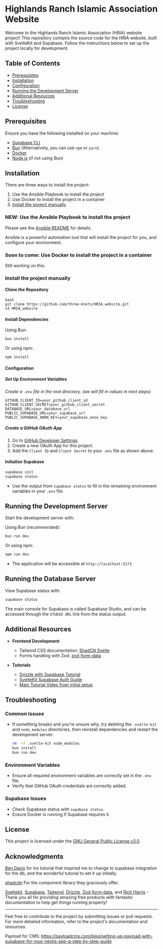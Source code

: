 # Highlands Ranch Islamic Association Website

Welcome to the Highlands Ranch Islamic Association (HRIA) website project! This repository contains the source code for the HRIA website, built with SvelteKit and Supabase. Follow the instructions below to set up the project locally for development.

## Table of Contents

- [Prerequisites](#prerequisites)
- [Installation](#installation)
- [Configuration](#configuration)
- [Running the Development Server](#running-the-development-server)
- [Additional Resources](#additional-resources)
- [Troubleshooting](#troubleshooting)
- [License](#license)

## Prerequisites

Ensure you have the following installed on your machine:

- [Supabase CLI](https://supabase.com/docs/guides/cli)
- [Bun](https://bun.sh/) (Alternatively, you can use `npm` or `yarn`)
- [Docker](https://www.docker.com/get-started)
- [Node.js](https://nodejs.org/) (if not using Bun)

## Installation 

There are three ways to install the project:

1. Use the Ansible Playbook to install the project
2. Use Docker to install the project in a container
3. [Install the project manually](#clone-the-repository)

### NEW: Use the Ansible Playbook to install the project

Please see the [Ansible README](./dev-environment/ansible/README.md) for details.

Ansible is a powerful automation tool that will install the project for you, and configure your environment.

### Soon to come: Use Docker to install the project in a container

Still working on this.


### Install the project manually

#### Clone the Repository

```
bash
git clone https://github.com/three-knots/HRIA_website.git
cd HRIA_website

```

#### Install Dependencies

Using Bun:

```bash
bun install
```

Or using npm:

```bash
npm install
```

#### Configuration

##### Set Up Environment Variables

_Create a `.env` file in the root directory. (we will fill in values in next steps)_

```env
GITHUB_CLIENT_ID=your_github_client_id
GITHUB_CLIENT_SECRET=your_github_client_secret
DATABASE_URL=your_database_url
PUBLIC_SUPABASE_URL=your_supabase_url
PUBLIC_SUPABASE_ANON_KEY=your_supabase_anon_key
```

##### Create a GitHub OAuth App

1. Go to [GitHub Developer Settings](https://github.com/settings/developers).
2. Create a new OAuth App for this project.
3. Add the `Client ID` and `Client Secret` to your `.env` file as shown above.

#### Initialize Supabase

```bash
supabase init
supabase status
```

- Use the output from `supabase status` to fill in the remaining environment variables in your `.env` file.

## Running the Development Server

Start the development server with:

Using Bun (recommended):

```bash
bun run dev
```

Or using npm:

```bash
npm run dev
```

- The application will be accessible at `http://localhost:5173`.

## Running the Database Server

View Supabase status with:

```bash
supabase status
```

The main console for Supabase is called Supabase Studio, and can be accessed through the `STUDIO URL` link from the status output.

## Additional Resources

- **Frontend Development**

  - Tailwind CSS documentation: [ShadCN Svelte](https://www.shadcn-svelte.com/docs)
  - Forms handling with Zod: [zod-form-data](https://www.npmjs.com/package/zod-form-data)

- **Tutorials**
  - [Drizzle with Supabase Tutorial](https://orm.drizzle.team/learn/tutorials/drizzle-with-supabase)
  - [SvelteKit Supabase Auth Guide](https://supabase.com/docs/guides/auth/server-side/sveltekit)
  - [Main Tutorial Video from initial setup](https://youtu.be/lEWghUOta-4?si=ksLuVTZ8BQ0DL2_4)

## Troubleshooting

### Common Issues

- If something breaks and you're unsure why, try deleting the `.svelte-kit` and `node_modules` directories, then reinstall dependencies and restart the development server:

  ```bash
  rm -rf .svelte-kit node_modules
  bun install
  bun run dev
  ```

### Environment Variables

- Ensure all required environment variables are correctly set in the `.env` file.
- Verify that GitHub OAuth credentials are correctly added.

### Supabase Issues

- Check Supabase status with `supabase status`.
- Ensure Docker is running if Supabase requires it.

## License

This project is licensed under the [GNU General Public License v3.0](LICENSE).

## Acknowledgments

[Ben Davis](https://www.youtube.com/@bmdavis419) for his tutorial that inspired me to change to supabase integration for the db, and the wonderful tutorial to set it up initially.

[shadcdn](https://www.shadcn-svelte.com/) For the component library they graciously offer.

[Sveltekit](https://kit.svelte.dev/docs/introduction), [Supabase](https://supabase.com/docs), [Tailwind](https://tailwindcss.com/docs/installation), [Drizzle](https://orm.drizzle.team/docs/overview), [Zod-form-data](https://www.npmjs.com/package/zod-form-data), and [Rich Harris](https://x.com/Rich_Harris) - Thank you all for providing amazing free products with fantastic documentation to help get things running properly!

---

Feel free to contribute to the project by submitting issues or pull requests. For more detailed information, refer to the project's documentation and resources.

Payload for CMS:
    https://payloadcms.com/blog/setting-up-payload-with-supabase-for-your-nextjs-app-a-step-by-step-guide
    